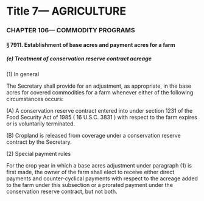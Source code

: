 
# Title 7— AGRICULTURE
### CHAPTER 106— COMMODITY PROGRAMS
#### § 7911. Establishment of base acres and payment acres for a farm
##### (e) Treatment of conservation reserve contract acreage

(1) In general

The Secretary shall provide for an adjustment, as appropriate, in the base acres for covered commodities for a farm whenever either of the following circumstances occurs:

(A) A conservation reserve contract entered into under section 1231 of the Food Security Act of 1985 ( 16 U.S.C. 3831 ) with respect to the farm expires or is voluntarily terminated.

(B) Cropland is released from coverage under a conservation reserve contract by the Secretary.

(2) Special payment rules

For the crop year in which a base acres adjustment under paragraph (1) is first made, the owner of the farm shall elect to receive either direct payments and counter-cyclical payments with respect to the acreage added to the farm under this subsection or a prorated payment under the conservation reserve contract, but not both.
